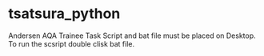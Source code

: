 # tsatsura_python
Andersen AQA Trainee Task
Script and bat file must be placed on Desktop. To run the scsript double clisk bat file.
